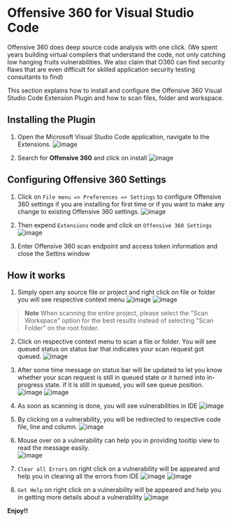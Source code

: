 # Offensive 360 for Visual Studio Code

Offensive 360 does deep source code analysis with one click. (We spent years building virtual compilers that understand the code, not only catching low hanging fruits vulnerabilities. We also claim that O360 can find security flaws that are even difficult for skilled application security testing consultants to find)

This section explains how to install and configure the Offensive 360 Visual Studio Code Extension Plugin and how to scan files, folder and workspace.

## Installing the Plugin

1. Open the Microsoft Visual Studio Code application, navigate to the Extensions. 
![image](https://user-images.githubusercontent.com/13881466/179171511-3a12fea4-910c-431e-b929-88b44252d18e.png)


2. Search for **Offensive 360** and click on install
![image](https://user-images.githubusercontent.com/13881466/179386453-26f108b4-7869-4dac-9766-69cb8f27207f.png)


## Configuring Offensive 360 Settings
1. Click on `File menu => Preferences => Settings` to configure Offensive 360 settings if you are installing for first time or if you want to make any change to existing Offensive 360 settings.
![image](https://user-images.githubusercontent.com/13881466/179177844-bb73f6fe-6115-4840-a46c-9493f6bbb49f.png)

2. Then expend `Extensions` node and click on `Offensive 360 Settings`
![image](https://user-images.githubusercontent.com/13881466/179180063-ac05e749-ec93-4150-8ce9-c7093a30ccc8.png)

3. Enter Offensive 360 scan endpoint and access token information and close the Settins window


## How it works
1. Simply open any source file or project and right click on file or folder you will see respective context menu
![image](https://user-images.githubusercontent.com/13881466/179181906-37b252bf-2b5f-4ac1-863c-b814be0b8774.png)
![image](https://user-images.githubusercontent.com/13881466/179182052-4b8011f3-60d7-4515-9ebb-6a3643a08d9d.png)

> **Note** 
> When scanning the entire project, please select the "Scan Workspace" option for the best results instead of selecting "Scan Folder" on the root folder.

2. Click on respective context menu to scan a file or folder. You will see queued status on status bar that indicates your scan request got queued.
![image](https://user-images.githubusercontent.com/13881466/179186988-f968c6dc-c0f5-40b7-b04e-3de3f5ab7db3.png)

 3. After some time message on status bar will be updated to let you know whether your scan request is still in queued state or it turned into in-progress state. if it is still in queued, you will see queue position.
 ![image](https://user-images.githubusercontent.com/13881466/179187742-0e9b008c-2d8d-4c96-98b0-c5cbef2f7e8e.png)
 ![image](https://user-images.githubusercontent.com/13881466/183276079-823d9824-804f-453c-88b3-fa1ec7757921.png)

4. As soon as scanning is done, you will see vulnerabilities in IDE
![image](https://user-images.githubusercontent.com/13881466/179190467-f683aefa-0bbc-4939-a654-5f3ecd975d26.png)

5. By clicking on a vulnerability, you will be redirected to respective code file, line and column.
![image](https://user-images.githubusercontent.com/13881466/179195045-62fadc58-7bcb-44c3-a6ff-4f881185921f.png)

6. Mouse over on a vulnerability can help you in providing tooltip view to read the message easily.     
![image](https://user-images.githubusercontent.com/13881466/179195366-5ef41a06-8b06-4857-8e43-743659c842ac.png)
 
7. `Clear all Errors` on right click on a vulnerability will be appeared and help you in clearing all the errors from IDE
![image](https://user-images.githubusercontent.com/13881466/179200514-6947b5b6-cf94-417a-a52a-e2e60e532efd.png)
![image](https://user-images.githubusercontent.com/13881466/179200874-1d5106bb-290b-4b67-a1db-b06757308708.png)


8. `Get Help` on right click on a vulnerability will be appeared and help you in getting more details about a vulnerability
![image](https://user-images.githubusercontent.com/13881466/179200708-c796e7e8-db5d-4e64-b6b4-f6bab9747881.png)

**Enjoy!!**
